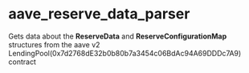# aave_reserve_data_parser
Gets data about the **ReserveData** and **ReserveConfigurationMap** structures from the aave v2 LendingPool(0x7d2768dE32b0b80b7a3454c06BdAc94A69DDDc7A9) contract
